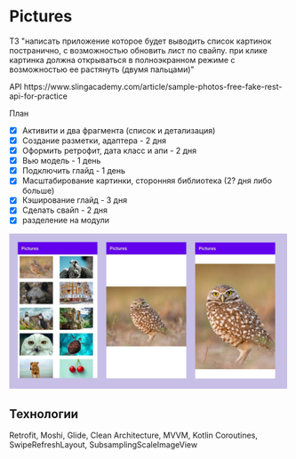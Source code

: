 # Pictures
<p>
ТЗ "написать приложение которое будет выводить список картинок постранично, с возможностью обновить лист по свайпу. при клике картинка должна открываться в полноэкранном режиме с возможностью ее растянуть (двумя пальцами)"
</p>
<p>
  API https://www.slingacademy.com/article/sample-photos-free-fake-rest-api-for-practice
</p>

План
- [x] Активити и два фрагмента (список и детализация)
- [x] Создание разметки, адаптера - 2 дня
- [x] Оформить ретрофит, дата класс и апи - 2 дня
- [x] Вью модель - 1 день
- [x] Подключить глайд - 1 день
- [x] Масштабирование картинки, сторонняя библиотека (2? дня либо больше)
- [x] Кэширование глайд - 3 дня
- [x] Сделать свайп - 2 дня
- [x]  разделение на модули
<p></p>
<p></p>
<img src="https://github.com/OlyaAnv/Pictures/blob/master/c%20(3).jpg" width="500">

## Технологии
<p>Retrofit, Moshi, Glide, Clean Architecture, MVVM, Kotlin Coroutines, SwipeRefreshLayout, SubsamplingScaleImageView </p>
